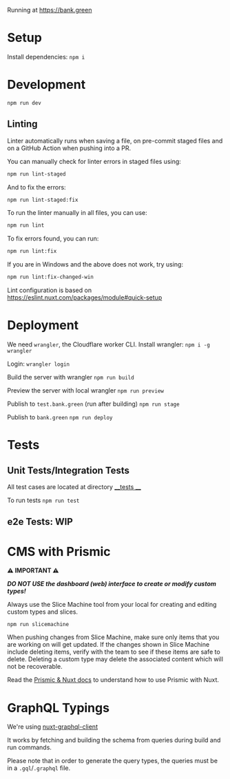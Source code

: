 Running at https://bank.green

# Setup

Install dependencies:
`npm i`

# Development

`npm run dev`

## Linting

Linter automatically runs when saving a file, on pre-commit staged files and on a GitHub Action when pushing into a PR.

You can manually check for linter errors in staged files using:
```bash
npm run lint-staged
```
And to fix the errors: 
```bash
npm run lint-staged:fix
```

To run the linter manually in all files, you can use:
```bash
npm run lint
```
To fix errors found, you can run: 
```bash
npm run lint:fix
```

If you are in Windows and the above does not work, try using:
```bash
npm run lint:fix-changed-win
```

Lint configuration is based on https://eslint.nuxt.com/packages/module#quick-setup

# Deployment

We need `wrangler`, the Cloudflare worker CLI.
Install wrangler:
`npm i -g wrangler`

Login:
`wrangler login`

Build the server with wrangler
`npm run build`

Preview the server with local wrangler
`npm run preview`

Publish to `test.bank.green` (run after building)
`npm run stage`

Publish to `bank.green`
`npm run deploy`

# Tests
## Unit Tests/Integration Tests
All test cases are located at directory [__tests __](__tests__)

To run tests
`npm run test`

## e2e Tests: WIP

# CMS with Prismic

**:warning: IMPORTANT :warning:**

**_DO NOT USE the dashboard (web) interface to create or modify custom types!_**

Always use the Slice Machine tool from your local for creating and editing custom types and slices.

`npm run slicemachine`

When pushing changes from Slice Machine, make sure only items that you are working on will get updated. If the changes shown in Slice Machine include deleting items, verify with the team to see if these items are safe to delete. Deleting a custom type may delete the associated content which will not be recoverable.

Read the [Prismic & Nuxt docs](https://prismic.io/docs/nuxt) to understand how to use Prismic with Nuxt.


# GraphQL Typings
We're using [nuxt-graphql-client](https://nuxt-graphql-client.web.app/)

It works by fetching and building the schema from queries during build and run commands.

Please note that in order to generate the query types, the queries must be in a `.gql`/`.graphql` file.